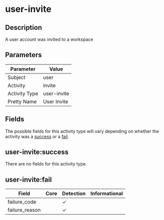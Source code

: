 user-invite
===========

Description
-----------
A user account was invited to a workspace

Parameters
----------
| Parameter     | Value       |
| ------------- | ----------- |
| Subject       | user        |
| Activity      | invite      |
| Activity Type | user-invite |
| Pretty Name   | User Invite |


Fields
------

The possible fields for this activity type will vary depending on whether the activity was a [success](#user-invitesuccess) or a [fail](#user-invitefail).


user-invite:success
-------------------

There are no fields for this activity type.


user-invite:fail
----------------

| Field          | Core | Detection | Informational |
| -------------- | ---- | --------- | ------------- |
| failure_code   |      | &#10003;  |               |
| failure_reason |      | &#10003;  |               |